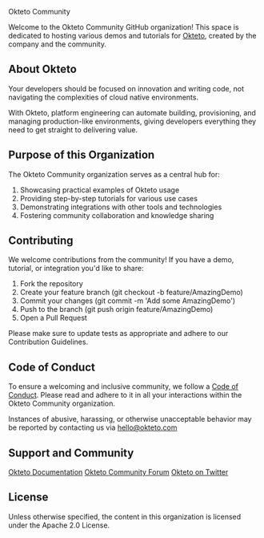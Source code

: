 Okteto Community

Welcome to the Okteto Community GitHub organization! This space is dedicated to hosting various demos and tutorials for [Okteto](https://okteto.com), created by the company and the community.

## About Okteto
Your developers should be focused on innovation and writing code, not navigating the complexities of cloud native environments.

With Okteto, platform engineering can automate building, provisioning, and managing production-like environments, giving developers everything they need to get straight to delivering value.

## Purpose of this Organization

The Okteto Community organization serves as a central hub for:
1. Showcasing practical examples of Okteto usage
2. Providing step-by-step tutorials for various use cases
3. Demonstrating integrations with other tools and technologies
4. Fostering community collaboration and knowledge sharing

## Contributing
We welcome contributions from the community! If you have a demo, tutorial, or integration you'd like to share:
1. Fork the repository
1. Create your feature branch (git checkout -b feature/AmazingDemo)
1. Commit your changes (git commit -m 'Add some AmazingDemo')
1. Push to the branch (git push origin feature/AmazingDemo)
1. Open a Pull Request

Please make sure to update tests as appropriate and adhere to our Contribution Guidelines.

## Code of Conduct
To ensure a welcoming and inclusive community, we follow a [Code of Conduct](https://github.com/okteto/okteto?tab=coc-ov-file). Please read and adhere to it in all your interactions within the Okteto Community organization. 

Instances of abusive, harassing, or otherwise unacceptable behavior may be reported by contacting us via hello@okteto.com

## Support and Community

[Okteto Documentation](https://okteto.com/docs)
[Okteto Community Forum](https://community.okteto.com)
[Okteto on Twitter](https://x.com/oktetohq)

## License
Unless otherwise specified, the content in this organization is licensed under the Apache 2.0 License.
